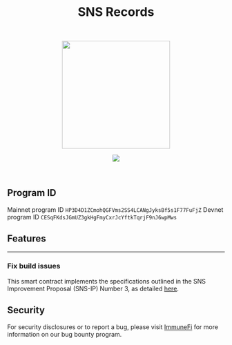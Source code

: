 <h1 align="center">SNS Records</h1>
<br />
<p align="center">

<p align="center">
<img width="250" src="https://bafybeigmoph2jbhw4hjbqqgfj453tenw25g5je6ps35tftfe4tyil2k2re.ipfs.dweb.link/"/>
</p>

<p align="center">
<a href="https://twitter.com/bonfida">
<img src="https://img.shields.io/twitter/url?label=Bonfida&style=social&url=https%3A%2F%2Ftwitter.com%2Fbonfida">
</a>
</p>
<br />

## Program ID

Mainnet program ID `HP3D4D1ZCmohQGFVms2SS4LCANgJyksBf5s1F77FuFjZ`
Devnet program ID `CESqFKdsJGmUZ3gkHgFmyCxrJcYftkTqrjF9nJ6wpMws`

## Features

---

### Fix build issues

This smart contract implements the specifications outlined in the SNS Improvement Proposal (SNS-IP) Number 3, as detailed [here](https://github.com/Bonfida/sns-ip/blob/master/proposals/sns-ip-3.md).

## Security

For security disclosures or to report a bug, please visit [ImmuneFi](https://immunefi.com/bounty/bonfida/) for more information on our bug bounty program.

